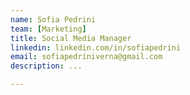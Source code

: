 ```yaml
---
name: Sofia Pedrini
team: [Marketing]
title: Social Media Manager
linkedin: linkedin.com/in/sofiapedrini
email: sofiapedriniverna@gmail.com
description: ...

---
```

